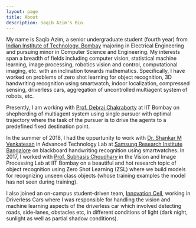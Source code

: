 ```yaml
---
layout: page
title: About
description: Saqib Azim's Bio
---
```


My name is Saqib Azim, a senior undergraduate student (fourth year) from [Indian Institute of Technology, Bombay](http://iitb.ac.in/) majoring in Electrical Engineering and pursuing minor in Computer Science and Engineering. My interests span a breadth of fields including computer vision, statistical machine learning, image processing, robotics vision and control, computational imaging, etc. with an inclination towards mathematics. Specifically, I have worked on problems of zero shot learning for object recognition, 3D handwriting recognition using smartwatch, indoor localization, compressed sensing, driverless cars, aggregation of uncontrolled multiagent system of robots, etc. <br>

Presently, I am working with [Prof. Debraj Chakraborty](https://www.ee.iitb.ac.in/wiki/faculty/dc) at IIT Bombay on shepherding of multiagent system using single pursuer with optimal trajectory where the task of the pursuer is to drive the agents to a predefined fixed destination point. <!-- analyzing the behaviour of pursuer and multiagent systems for finding the optimal behaviour with respect to time and trajectory length in driving the agents to fixed destination. --> <br>

In the summer of 2018, I had the oppurtunity to work with [Dr. Shankar M Venkatesan](https://www.linkedin.com/in/shankar-venkatesan-7a849258/) in Advanced Technology Lab at [Samsung Research Institute Bangalore](https://research.samsung.com/sri-b) on blackboard handwriting recognition using smartwatches. In 2017, I worked with [Prof. Subhasis Choudhary](https://www.ee.iitb.ac.in/~sc/main/main.html) in the Vision and Image Processing Lab at IIT Bombay on a beautiful and hot research topic of object recognition using Zero Shot Learning (ZSL) where we build models for recognizing unseen class objects (whose training examples the model has not seen during training).<br>

I also joined an on-campus student-driven team, [Innovation Cell](http://www.umiciitb.com/), working in Driverless Cars where I was responsible for handling the vision and machine learning aspects of the driverless car which involved detecting roads, side-lanes, obstacles etc, in different conditions of light (dark night, sunlight as well as partial shadow conditions).<br>